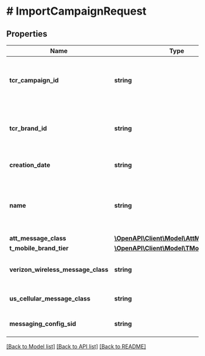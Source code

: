 # # ImportCampaignRequest

## Properties

Name | Type | Description | Notes
------------ | ------------- | ------------- | -------------
**tcr_campaign_id** | **string** | TCR Campaign ID. Should be exactly as shown in TCR. |
**tcr_brand_id** | **string** | Linked TCR Brand ID. Should be exactly as shown in TCR. |
**creation_date** | **string** | TCR Creation Date. | [optional]
**name** | **string** | TCR Campaign Name. Should be exactly as shown in TCR. | [optional]
**att_message_class** | [**\OpenAPI\Client\Model\AttMessageClass**](AttMessageClass.md) |  | [optional]
**t_mobile_brand_tier** | [**\OpenAPI\Client\Model\TMobileBrandTier**](TMobileBrandTier.md) |  | [optional]
**verizon_wireless_message_class** | **string** | Verizon Wireless Message Class. | [optional]
**us_cellular_message_class** | **string** | US Cellular Message Class. | [optional]
**messaging_config_sid** | **string** | Linked Messaging Config Sid. | [optional]

[[Back to Model list]](../../README.md#models) [[Back to API list]](../../README.md#endpoints) [[Back to README]](../../README.md)
